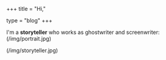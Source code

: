 +++
title = "Hi,"

type = "blog"
+++


I'm a **storyteller** who works as ghostwriter and screenwriter:
(/img/portrait.jpg)

(/img/storyteller.jpg)
